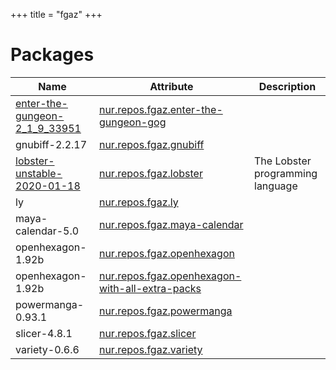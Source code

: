 
+++
title = "fgaz"
+++

# Packages

Name | Attribute | Description
-----|-----------|------------
[enter-the-gungeon-2_1_9_33951](https://gog.com)|[nur.repos.fgaz.enter-the-gungeon-gog](https://github.com/nix-community/nur-combined/tree/master/repos/fgaz/pkgs/enter-the-gungeon-gog/default.nix#L11)|
gnubiff-2.2.17|[nur.repos.fgaz.gnubiff](https://github.com/nix-community/nur-combined/tree/master/repos/fgaz/pkgs/gnubiff/default.nix#L4)|
[lobster-unstable-2020-01-18](http://strlen.com/lobster)|[nur.repos.fgaz.lobster](https://github.com/nix-community/nur-combined/tree/master/repos/fgaz/pkgs/lobster/default.nix#L27)|The Lobster programming language
ly|[nur.repos.fgaz.ly](https://github.com/nix-community/nur-combined/tree/master/repos/fgaz/pkgs/ly/default.nix#L5)|
maya-calendar-5.0|[nur.repos.fgaz.maya-calendar](https://github.com/nix-community/nur-combined/tree/master/repos/fgaz/pkgs/maya-calendar/default.nix#L19)|
openhexagon-1.92b|[nur.repos.fgaz.openhexagon](https://github.com/nix-community/nur-combined/tree/master/repos/fgaz/pkgs/openhexagon/default.nix#L67)|
openhexagon-1.92b|[nur.repos.fgaz.openhexagon-with-all-extra-packs](https://github.com/nix-community/nur-combined/tree/master/repos/fgaz/pkgs/openhexagon/default.nix#L67)|
powermanga-0.93.1|[nur.repos.fgaz.powermanga](https://github.com/nix-community/nur-combined/tree/master/repos/fgaz/pkgs/powermanga/default.nix#L6)|
slicer-4.8.1|[nur.repos.fgaz.slicer](https://github.com/nix-community/nur-combined/tree/master/repos/fgaz/pkgs/slicer/default.nix#L15)|
variety-0.6.6|[nur.repos.fgaz.variety](https://github.com/nix-community/nur-combined/tree/master/repos/fgaz/pkgs/variety/default.nix#L5)|
